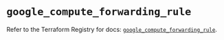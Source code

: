 # `google_compute_forwarding_rule`

Refer to the Terraform Registry for docs: [`google_compute_forwarding_rule`](https://registry.terraform.io/providers/hashicorp/google-beta/6.49.1/docs/resources/google_compute_forwarding_rule).

